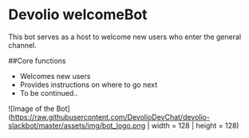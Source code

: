 # Devolio welcomeBot
This bot serves as a host to welcome new users who enter the general channel.

##Core functions
- Welcomes new users
- Provides instructions on where to go next
- To be continued..

![Image of the Bot]
(https://raw.githubusercontent.com/DevolioDevChat/devolio-slackbot/master/assets/img/bot_logo.png | width = 128 | height = 128)